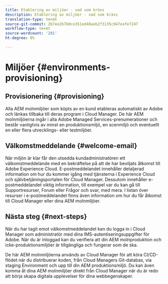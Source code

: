 ```yaml
---
title: Etablering av miljöer - vad som krävs
description: Etablering av miljöer - vad som krävs
translation-type: tm+mt
source-git-commit: 2b7ee2b7b0ce351ed48aeb2f3135c947eafe7247
workflow-type: tm+mt
source-wordcount: '281'
ht-degree: 0%

---
```



# Miljöer {#environments-provisioning}

## Provisionering {#provisioning}

Alla AEM molnmiljöer som köpts av en kund etableras automatiskt av Adobe och länkas tillbaka till deras program i Cloud Manager. De här AEM molnmiljöerna ingår i alla Adobe Managed Services-prenumerationer och består vanligtvis av minst en produktionsmiljö, en scenmiljö och eventuellt en eller flera utvecklings- eller testmiljöer.

## Välkomstmeddelande {#welcome-email}

När miljön är klar får den utsedda kundadministratören ett välkomstmeddelande med en bekräftelse på att de har beviljats åtkomst till Adobe Experience Cloud. E-postmeddelandet innehåller detaljerad information om hur du kommer igång med tjänsterna i Experience Cloud och självbetjäningsportalen för Cloud Manager. Dessutom innehåller e-postmeddelandet viktig information, till exempel var du kan gå till Supportresurser, Forum eller Frågor och svar, med mera. I listan över resurser i e-postmeddelandet finns även information om hur du får åtkomst till Cloud Manager eller dina AEM molnmiljöer.

## Nästa steg {#next-steps}

När du har tagit emot välkomstmeddelandet kan du logga in i Cloud Manager som administratör med dina IMS-autentiseringsuppgifter för Adobe. När du är inloggad kan du verifiera att din AEM molnproduktion och icke-produktionsmiljöer är tillgängliga och fungerar som de ska.

De här AEM molnmiljöerna används av Cloud Manager för att köra CI/CD-flödet när du distribuerar koden, från Cloud Managers Git-databas, via staging Environment och upp till din AEM produktionsmiljö. Du kan även komma åt dina AEM molnmiljöer direkt från Cloud Manager när du är redo att börja skapa digitala upplevelser för dina webbegenskaper.